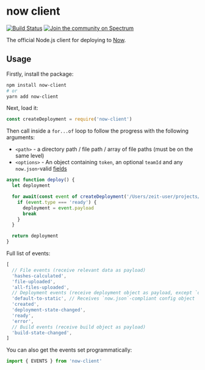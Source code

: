 # now client


[![Build Status](https://travis-ci.org/zeit/now-client.svg?branch=master)](https://travis-ci.org/zeit/now-client) [![Join the community on Spectrum](https://withspectrum.github.io/badge/badge.svg)](https://spectrum.chat/zeit)

The official Node.js client for deploying to [Now](https://zeit.co/now).

## Usage

Firstly, install the package:

```bash
npm install now-client
# or
yarn add now-client
```

Next, load it:

```js
const createDeployment = require('now-client')
```

Then call inside a `for...of` loop to follow the progress with the following arguments:

- `<path>` - a directory path / file path / array of file paths (must be on the same level)
- `<options>` - An object containing `token`, an optional `teamId` and any `now.json`-valid [fields](https://zeit.co/docs/api#endpoints/deployments/create-a-new-deployment)

```js
async function deploy() {
  let deployment

  for await(const event of createDeployment('/Users/zeit-user/projects/front', { token: process.env.TOKEN })) {
    if (event.type === 'ready') {
      deployment = event.payload
      break
    }
  }

  return deployment
}
```

Full list of events:

```js
[
  // File events (receive relevant data as payload)
  'hashes-calculated',
  'file-uploaded',
  'all-files-uploaded',
  // Deployment events (receive deployment object as payload, except `default-to-static`)
  'default-to-static', // Receives `now.json`-compliant config object
  'created',
  'deployment-state-changed',
  'ready',
  'error',
  // Build events (receive build object as payload)
  'build-state-changed',
]
```

You can also get the events set programmatically:

```js
import { EVENTS } from 'now-client'
```

